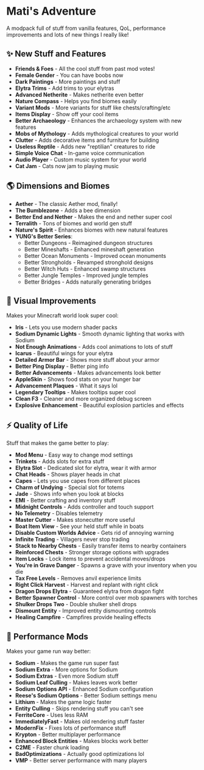 # Mati's Adventure

A modpack full of stuff from vanilla features, QoL, performance improvements and
lots of new things I really like!

## ✨ New Stuff and Features

- **Friends & Foes** - All the cool stuff from past mod votes!
- **Female Gender** - You can have boobs now
- **Dark Paintings** - More paintings and stuff
- **Elytra Trims** - Add trims to your elytras
- **Advanced Netherite** - Makes netherite even better
- **Nature Compass** - Helps you find biomes easily
- **Variant Mods** - More variants for stuff like chests/crafting/etc
- **Items Display** - Show off your cool items
- **Better Archaeology** - Enhances the archaeology system with new features
- **Mobs of Mythology** - Adds mythological creatures to your world
- **Clutter** - Adds decorative items and furniture for building
- **Useless Reptile** - Adds new "reptilian" creatures to ride
- **Simple Voice Chat** - In-game voice communication
- **Audio Player** - Custom music system for your world
- **Cat Jam** - Cats now jam to playing music

## 🌎 Dimensions and Biomes

- **Aether** - The classic Aether mod, finally!
- **The Bumblezone** - Adds a bee dimension
- **Better End and Nether** - Makes the end and nether super cool
- **Terralith** - Tons of biomes and world gen stuff
- **Nature's Spirit** - Enhances biomes with new natural features
- **YUNG's Better Series**:
  - Better Dungeons - Reimagined dungeon structures
  - Better Mineshafts - Enhanced mineshaft generation
  - Better Ocean Monuments - Improved ocean monuments
  - Better Strongholds - Revamped stronghold designs
  - Better Witch Huts - Enhanced swamp structures
  - Better Jungle Temples - Improved jungle temples
  - Better Bridges - Adds naturally generating bridges

## 🎨 Visual Improvements

Makes your Minecraft world look super cool:

- **Iris** - Lets you use modern shader packs
- **Sodium Dynamic Lights** - Smooth dynamic lighting that works with Sodium
- **Not Enough Animations** - Adds cool animations to lots of stuff
- **Icarus** - Beautiful wings for your elytra
- **Detailed Armor Bar** - Shows more stuff about your armor
- **Better Ping Display** - Better ping info
- **Better Advancements** - Makes advancements look better
- **AppleSkin** - Shows food stats on your hunger bar
- **Advancement Plaques** - What it says lol
- **Legendary Tooltips** - Makes tooltips super cool
- **Clean F3** - Cleaner and more organized debug screen
- **Explosive Enhancement** - Beautiful explosion particles and effects

## ⚡ Quality of Life

Stuff that makes the game better to play:

- **Mod Menu** - Easy way to change mod settings
- **Trinkets** - Adds slots for extra stuff
- **Elytra Slot** - Dedicated slot for elytra, wear it with armor
- **Chat Heads** - Shows player heads in chat
- **Capes** - Lets you use capes from different places
- **Charm of Undying** - Special slot for totems
- **Jade** - Shows info when you look at blocks
- **EMI** - Better crafting and inventory stuff
- **Midnight Controls** - Adds controller and touch support
- **No Telemetry** - Disables telemetry
- **Master Cutter** - Makes stonecutter more useful
- **Boat Item View** - See your held stuff while in boats
- **Disable Custom Worlds Advice** - Gets rid of annoying warning
- **Infinite Trading** - Villagers never stop trading
- **Stack to Nearby Chests** - Easily transfer items to nearby containers
- **Reinforced Chests** - Stronger storage options with upgrades
- **Item Locks** - Lock items to prevent accidental moves/drops
- **You're in Grave Danger** - Spawns a grave with your inventory when you die
- **Tax Free Levels** - Removes anvil experience limits
- **Right Click Harvest** - Harvest and replant with right click
- **Dragon Drops Elytra** - Guaranteed elytra from dragon fight
- **Better Spawner Control** - More control over mob spawners with torches
- **Shulker Drops Two** - Double shulker shell drops
- **Dismount Entity** - Improved entity dismounting controls
- **Healing Campfire** - Campfires provide healing effects

## 🚀 Performance Mods

Makes your game run way better:

- **Sodium** - Makes the game run super fast
- **Sodium Extra** - More options for Sodium
- **Sodium Extras** - Even more Sodium stuff
- **Sodium Leaf Culling** - Makes leaves work better
- **Sodium Options API** - Enhanced Sodium configuration
- **Reese's Sodium Options** - Better Sodium settings menu
- **Lithium** - Makes the game logic faster
- **Entity Culling** - Skips rendering stuff you can't see
- **FerriteCore** - Uses less RAM
- **ImmediatelyFast** - Makes old rendering stuff faster
- **ModernFix** - Fixes lots of performance stuff
- **Krypton** - Better multiplayer performance
- **Enhanced Block Entities** - Makes blocks work better
- **C2ME** - Faster chunk loading
- **BadOptimizations** - Actually good optimizations lol
- **VMP** - Better server performance with many players
